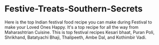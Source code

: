 # Festive-Treats-Southern-Secrets
Here is the top Indian festival food recipe you can make during Festival to make your Loved Ones Happy. It's a top recipe for all the way from Maharashtrian Cuisine. This is top festival recipes Kesari bhaat, Puran Poli, Shrikhand, Batatyachi Bhaji, Thalipeeth, Ambe Dal, and Kothimbir Vadi.
